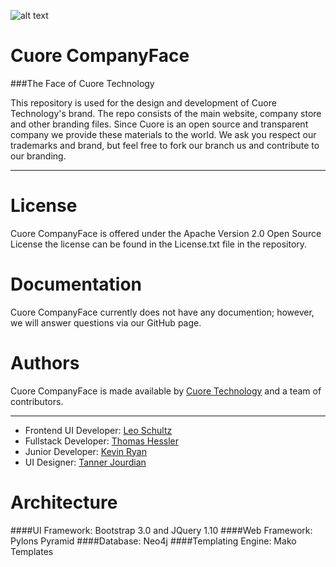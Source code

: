 ![alt text](http://cuore.io/img/front/logo.png "Cuore Logo")

Cuore CompanyFace
===========

###The Face of Cuore Technology

This repository is used for the design and development of Cuore Technology's brand. The repo consists of the main website, company store and other branding files. Since Cuore is an open source and transparent company we provide these materials to the world. We ask you respect our trademarks and brand, but feel free to fork our branch us and contribute to our branding.

-----------------------

License
===========

Cuore CompanyFace is offered under the Apache Version 2.0 Open Source License the license can be found in the License.txt file in the repository.

Documentation
===========

Cuore CompanyFace currently does not have any documention; however, we will answer questions via our GitHub page.

Authors
===========

Cuore CompanyFace is made available by [Cuore Technology](http://cuore.io) and a team of contributors.

-----------------------

*   Frontend UI Developer: [Leo Schultz](https://github.com/leorue)
*	Fullstack Developer: [Thomas Hessler](https://github.com/thessler27)
*	Junior Developer: [Kevin Ryan](https://github.com/kevryan2)
*   UI Designer: [Tanner Jourdian](https://github.com/search?q=tanner+jourdian&type=Users&utf8=%E2%9C%93)


Architecture
===========

####UI Framework: Bootstrap 3.0 and JQuery 1.10
####Web Framework: Pylons Pyramid
####Database: Neo4j
####Templating Engine: Mako Templates
